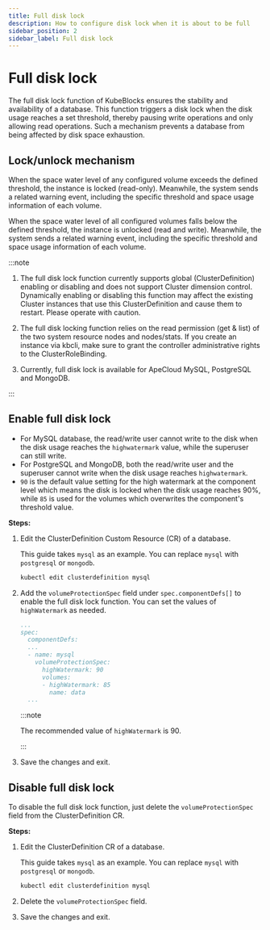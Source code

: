 ```yaml
---
title: Full disk lock
description: How to configure disk lock when it is about to be full
sidebar_position: 2
sidebar_label: Full disk lock
---
```


# Full disk lock

The full disk lock function of KubeBlocks ensures the stability and availability of a database. This function triggers a disk lock when the disk usage reaches a set threshold, thereby pausing write operations and only allowing read operations. Such a mechanism prevents a database from being affected by disk space exhaustion.

## Lock/unlock mechanism

When the space water level of any configured volume exceeds the defined threshold, the instance is locked (read-only). Meanwhile, the system sends a related warning event, including the specific threshold and space usage information of each volume.

When the space water level of all configured volumes falls below the defined threshold, the instance is unlocked (read and write). Meanwhile, the system sends a related warning event, including the specific threshold and space usage information of each volume.

:::note

1. The full disk lock function currently supports global (ClusterDefinition) enabling or disabling and does not support Cluster dimension control. Dynamically enabling or disabling this function may affect the existing Cluster instances that use this ClusterDefinition and cause them to restart. Please operate with caution.

2. The full disk locking function relies on the read permission (get & list) of the two system resource nodes and nodes/stats. If you create an instance via kbcli, make sure to grant the controller administrative rights to the ClusterRoleBinding.

3. Currently, full disk lock is available for ApeCloud MySQL, PostgreSQL and MongoDB.

:::

## Enable full disk lock

- For MySQL database, the read/write user cannot write to the disk when the disk usage reaches the `highwatermark` value, while the superuser can still write.
- For PostgreSQL and MongoDB, both the read/write user and the superuser cannot write when the disk usage reaches `highwatermark`.
- `90` is the default value setting for the high watermark at the component level which means the disk is locked when the disk usage reaches 90%, while `85` is used for the volumes which overwrites the component's threshold value.

**Steps:**

1. Edit the ClusterDefinition Custom Resource (CR) of a database.

   This guide takes `mysql` as an example. You can replace `mysql` with `postgresql` or `mongodb`.

   ```bash
   kubectl edit clusterdefinition mysql
   ```

2. Add the `volumeProtectionSpec` field under `spec.componentDefs[]` to enable the full disk lock function. You can set the values of `highWatermark` as needed.

   ```yaml
   ...
   spec:
     componentDefs:
     ...
     - name: mysql
       volumeProtectionSpec:
         highWatermark: 90
         volumes:
         - highWatermark: 85
           name: data
     ...
   ```

   :::note

   The recommended value of `highWatermark` is 90.

   :::

3. Save the changes and exit.

## Disable full disk lock

To disable the full disk lock function, just delete the `volumeProtectionSpec` field from the ClusterDefinition CR.

**Steps:**

1. Edit the ClusterDefinition CR of a database.

   This guide takes `mysql` as an example. You can replace `mysql` with `postgresql` or `mongodb`.

   ```bash
   kubectl edit clusterdefinition mysql
   ```

2. Delete the `volumeProtectionSpec` field.
3. Save the changes and exit.
